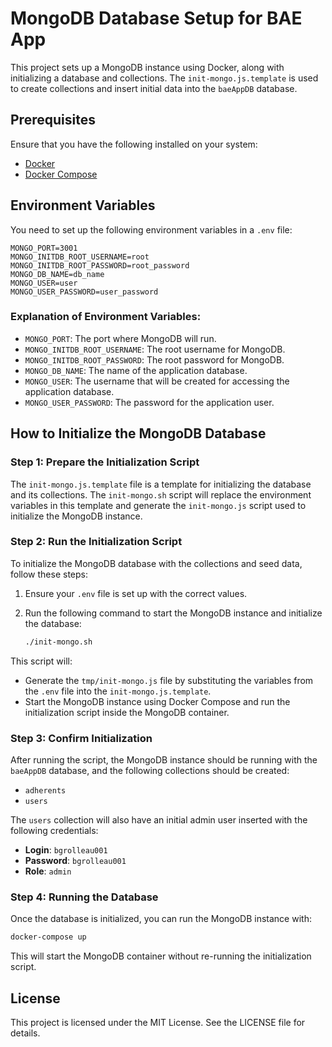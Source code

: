 # MongoDB Database Setup for BAE App

This project sets up a MongoDB instance using Docker, along with initializing a database and collections. The `init-mongo.js.template` is used to create collections and insert initial data into the `baeAppDB` database.

## Prerequisites

Ensure that you have the following installed on your system:
- [Docker](https://www.docker.com/)
- [Docker Compose](https://docs.docker.com/compose/)

## Environment Variables

You need to set up the following environment variables in a `.env` file:

```env
MONGO_PORT=3001
MONGO_INITDB_ROOT_USERNAME=root
MONGO_INITDB_ROOT_PASSWORD=root_password
MONGO_DB_NAME=db_name
MONGO_USER=user
MONGO_USER_PASSWORD=user_password
```

### Explanation of Environment Variables:
- `MONGO_PORT`: The port where MongoDB will run.
- `MONGO_INITDB_ROOT_USERNAME`: The root username for MongoDB.
- `MONGO_INITDB_ROOT_PASSWORD`: The root password for MongoDB.
- `MONGO_DB_NAME`: The name of the application database.
- `MONGO_USER`: The username that will be created for accessing the application database.
- `MONGO_USER_PASSWORD`: The password for the application user.

## How to Initialize the MongoDB Database

### Step 1: Prepare the Initialization Script
The `init-mongo.js.template` file is a template for initializing the database and its collections. The `init-mongo.sh` script will replace the environment variables in this template and generate the `init-mongo.js` script used to initialize the MongoDB instance.

### Step 2: Run the Initialization Script
To initialize the MongoDB database with the collections and seed data, follow these steps:

1. Ensure your `.env` file is set up with the correct values.
2. Run the following command to start the MongoDB instance and initialize the database:

   ```bash
   ./init-mongo.sh
   ```

This script will:
- Generate the `tmp/init-mongo.js` file by substituting the variables from the `.env` file into the `init-mongo.js.template`.
- Start the MongoDB instance using Docker Compose and run the initialization script inside the MongoDB container.

### Step 3: Confirm Initialization
After running the script, the MongoDB instance should be running with the `baeAppDB` database, and the following collections should be created:
- `adherents`
- `users`

The `users` collection will also have an initial admin user inserted with the following credentials:
- **Login**: `bgrolleau001`
- **Password**: `bgrolleau001`
- **Role**: `admin`

### Step 4: Running the Database
Once the database is initialized, you can run the MongoDB instance with:

```bash
docker-compose up
```

This will start the MongoDB container without re-running the initialization script.

## License

This project is licensed under the MIT License. See the LICENSE file for details.
